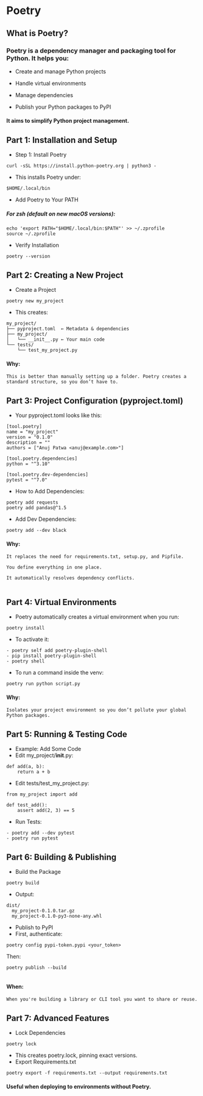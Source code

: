 # Poetry

## What is Poetry?

### Poetry is a dependency manager and packaging tool for Python. It helps you:

 - Create and manage Python projects

- Handle virtual environments

- Manage dependencies

- Publish your Python packages to PyPI

#### It aims to simplify Python project management.

 ## Part 1: Installation and Setup

 - Step 1: Install Poetry
 ```
 curl -sSL https://install.python-poetry.org | python3 -

 ```
 - This installs Poetry under:
 ```
 $HOME/.local/bin
 ```
 - Add Poetry to Your PATH
 ##### For zsh (default on new macOS versions):
 ```
echo 'export PATH="$HOME/.local/bin:$PATH"' >> ~/.zprofile
source ~/.zprofile

 ```
- Verify Installation
```
poetry --version

```
## Part 2: Creating a New Project

- Create a Project
```
poetry new my_project

```
- This creates:
```
my_project/
├── pyproject.toml  ← Metadata & dependencies
├── my_project/
│   └── __init__.py ← Your main code
└── tests/
    └── test_my_project.py

```
#### Why:
```
This is better than manually setting up a folder. Poetry creates a standard structure, so you don’t have to.
```
## Part 3: Project Configuration (pyproject.toml)
- Your pyproject.toml looks like this:
```
[tool.poetry]
name = "my_project"
version = "0.1.0"
description = ""
authors = ["Anuj Patwa <anuj@example.com>"]

[tool.poetry.dependencies]
python = "^3.10"

[tool.poetry.dev-dependencies]
pytest = "^7.0"

```
- How to Add Dependencies:
```
poetry add requests
poetry add pandas@^1.5

```
- Add Dev Dependencies:
```
poetry add --dev black

```
#### Why:
```
It replaces the need for requirements.txt, setup.py, and Pipfile.

You define everything in one place.

It automatically resolves dependency conflicts.


```
## Part 4: Virtual Environments
- Poetry automatically creates a virtual environment when you run:
```
poetry install

```
- To activate it:
```
- poetry self add poetry-plugin-shell
- pip install poetry-plugin-shell
- poetry shell

```
- To run a command inside the venv:
```
poetry run python script.py

```
#### Why:
```
Isolates your project environment so you don’t pollute your global Python packages.

```
## Part 5: Running & Testing Code
- Example: Add Some Code
- Edit my_project/__init__.py:
```
def add(a, b):
    return a + b

```
- Edit tests/test_my_project.py:
```
from my_project import add

def test_add():
    assert add(2, 3) == 5

```
- Run Tests:
```
- poetry add --dev pytest
- poetry run pytest

```
## Part 6: Building & Publishing
- Build the Package
```
poetry build

```
- Output:
```
dist/
  my_project-0.1.0.tar.gz
  my_project-0.1.0-py3-none-any.whl

```
- Publish to PyPI
- First, authenticate:
```
poetry config pypi-token.pypi <your_token>

```
Then:
```
poetry publish --build
 
```
#### When:
```
When you're building a library or CLI tool you want to share or reuse.
```
## Part 7: Advanced Features
-  Lock Dependencies
```
poetry lock
```
- This creates poetry.lock, pinning exact versions.
- Export Requirements.txt
```
poetry export -f requirements.txt --output requirements.txt

```
#### Useful when deploying to environments without Poetry.



